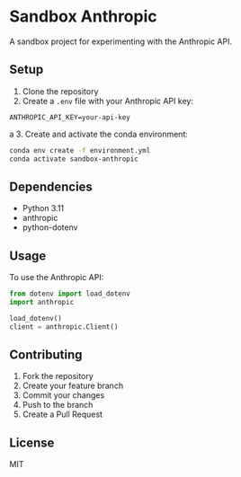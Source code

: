 # Sandbox Anthropic

A sandbox project for experimenting with the Anthropic API.

## Setup

1. Clone the repository
2. Create a `.env` file with your Anthropic API key:
```
ANTHROPIC_API_KEY=your-api-key
```
a
3. Create and activate the conda environment:
```bash
conda env create -f environment.yml
conda activate sandbox-anthropic
```

## Dependencies

- Python 3.11
- anthropic
- python-dotenv

## Usage

To use the Anthropic API:

```python
from dotenv import load_dotenv
import anthropic

load_dotenv()
client = anthropic.Client()
```

## Contributing

1. Fork the repository
2. Create your feature branch
3. Commit your changes
4. Push to the branch
5. Create a Pull Request

## License

MIT
